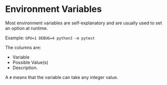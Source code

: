 # Environment Variables

Most environment variables are self-explanatory and are usually used to set an option at runtime.

Example: `GPU=1 DEBUG=4 python3 -m pytest`

The columns are:

* Variable
* Possible Value(s)
* Description.

A `#` means that the variable can take any integer value.
